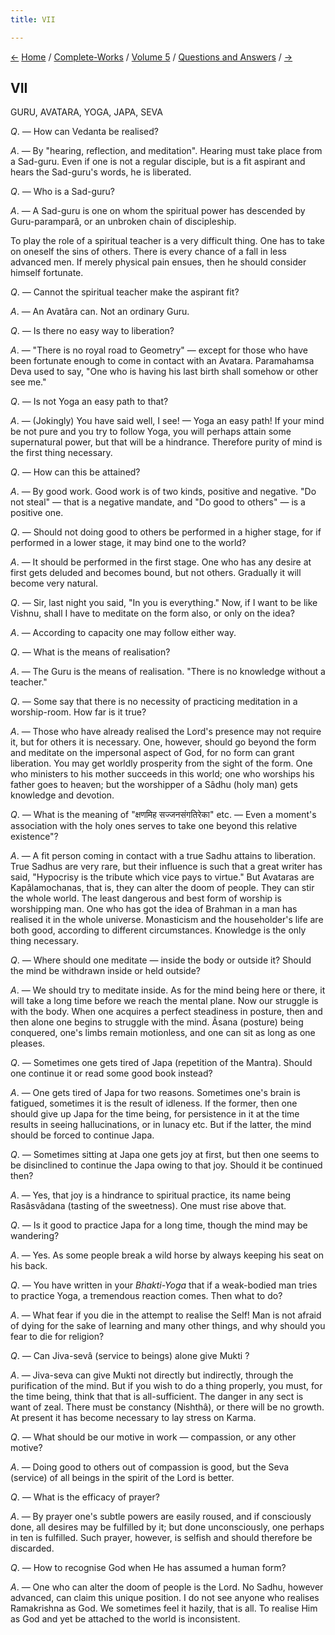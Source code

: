 ```yaml
---
title: VII

---
```

<div>

[←](in_answer_to_nivedita.htm) [Home](../../../index.htm) /
[Complete-Works](../../complete_works.htm) / [Volume
5](../volume_5_contents.htm) / [Questions and
Answers](questions_and_answers_contents.htm)
/ [→](../conversations_and_dialogues/i_shri_surendra_nath_das_gupta.htm)

  

## VII

GURU, AVATARA, YOGA, JAPA, SEVA

*Q*. — How can Vedanta be realised?

*A*. — By "hearing, reflection, and meditation". Hearing must take place
from a Sad-guru. Even if one is not a regular disciple, but is a fit
aspirant and hears the Sad-guru's words, he is liberated.

*Q*. — Who is a Sad-guru?

*A*. — A Sad-guru is one on whom the spiritual power has descended by
Guru-paramparâ, or an unbroken chain of discipleship.

To play the role of a spiritual teacher is a very difficult thing. One
has to take on oneself the sins of others. There is every chance of a
fall in less advanced men. If merely physical pain ensues, then he
should consider himself fortunate.

*Q*. — Cannot the spiritual teacher make the aspirant fit?

*A*. — An Avatâra can. Not an ordinary Guru.

*Q*. — Is there no easy way to liberation?

*A*. — "There is no royal road to Geometry" — except for those who have
been fortunate enough to come in contact with an Avatara. Paramahamsa
Deva used to say, "One who is having his last birth shall somehow or
other see me."

*Q*. — Is not Yoga an easy path to that?

*A*. — (Jokingly) You have said well, I see! — Yoga an easy path! If
your mind be not pure and you try to follow Yoga, you will perhaps
attain some supernatural power, but that will be a hindrance. Therefore
purity of mind is the first thing necessary.

*Q*. — How can this be attained?

*A*. — By good work. Good work is of two kinds, positive and negative.
"Do not steal" — that is a negative mandate, and "Do good to others" —
is a positive one.

*Q*. — Should not doing good to others be performed in a higher stage,
for if performed in a lower stage, it may bind one to the world?

*A*. — It should be performed in the first stage. One who has any desire
at first gets deluded and becomes bound, but not others. Gradually it
will become very natural.

*Q*. — Sir, last night you said, "In you is everything." Now, if I want
to be like Vishnu, shall I have to meditate on the form also, or only on
the idea?

*A*. — According to capacity one may follow either way.

*Q*. — What is the means of realisation?

*A*. — The Guru is the means of realisation. "There is no knowledge
without a teacher."

*Q*. — Some say that there is no necessity of practicing meditation in a
worship-room. How far is it true?

*A*. — Those who have already realised the Lord's presence may not
require it, but for others it is necessary. One, however, should go
beyond the form and meditate on the impersonal aspect of God, for no
form can grant liberation. You may get worldly prosperity from the sight
of the form. One who ministers to his mother succeeds in this world; one
who worships his father goes to heaven; but the worshipper of a Sâdhu
(holy man) gets knowledge and devotion.

*Q*. — What is the meaning of "क्षणमिह सज्जनसंगतिरेका" etc. — Even a
moment's association with the holy ones serves to take one beyond this
relative existence"?

*A*. — A fit person coming in contact with a true Sadhu attains to
liberation. True Sadhus are very rare, but their influence is such that
a great writer has said, "Hypocrisy is the tribute which vice pays to
virtue." But Avataras are Kapâlamochanas, that is, they can alter the
doom of people. They can stir the whole world. The least dangerous and
best form of worship is worshipping man. One who has got the idea of
Brahman in a man has realised it in the whole universe. Monasticism and
the householder's life are both good, according to different
circumstances. Knowledge is the only thing necessary.

*Q*. — Where should one meditate — inside the body or outside it? Should
the mind be withdrawn inside or held outside?

*A*. — We should try to meditate inside. As for the mind being here or
there, it will take a long time before we reach the mental plane. Now
our struggle is with the body. When one acquires a perfect steadiness in
posture, then and then alone one begins to struggle with the mind. Âsana
(posture) being conquered, one's limbs remain motionless, and one can
sit as long as one pleases.

*Q*. — Sometimes one gets tired of Japa (repetition of the Mantra).
Should one continue it or read some good book instead?

*A*. — One gets tired of Japa for two reasons. Sometimes one's brain is
fatigued, sometimes it is the result of idleness. If the former, then
one should give up Japa for the time being, for persistence in it at the
time results in seeing hallucinations, or in lunacy etc. But if the
latter, the mind should be forced to continue Japa.

*Q*. — Sometimes sitting at Japa one gets joy at first, but then one
seems to be disinclined to continue the Japa owing to that joy. Should
it be continued then?

*A*. — Yes, that joy is a hindrance to spiritual practice, its name
being Rasâsvâdana (tasting of the sweetness). One must rise above that.

*Q*. — Is it good to practice Japa for a long time, though the mind may
be wandering?

*A*. — Yes. As some people break a wild horse by always keeping his seat
on his back.

*Q*. — You have written in your *Bhakti-Yoga* that if a weak-bodied man
tries to practice Yoga, a tremendous reaction comes. Then what to do?

*A*. — What fear if you die in the attempt to realise the Self! Man is
not afraid of dying for the sake of learning and many other things, and
why should you fear to die for religion?

*Q*. — Can Jiva-sevâ (service to beings) alone give Mukti ?

*A*. — Jiva-seva can give Mukti not directly but indirectly, through the
purification of the mind. But if you wish to do a thing properly, you
must, for the time being, think that that is all-sufficient. The danger
in any sect is want of zeal. There must be constancy (Nishthâ), or there
will be no growth. At present it has become necessary to lay stress on
Karma.

*Q*. — What should be our motive in work — compassion, or any other
motive?

*A*. — Doing good to others out of compassion is good, but the Seva
(service) of all beings in the spirit of the Lord is better.

*Q*. — What is the efficacy of prayer?

*A*. — By prayer one's subtle powers are easily roused, and if
consciously done, all desires may be fulfilled by it; but done
unconsciously, one perhaps in ten is fulfilled. Such prayer, however, is
selfish and should therefore be discarded.

*Q*. — How to recognise God when He has assumed a human form?

*A*. — One who can alter the doom of people is the Lord. No Sadhu,
however advanced, can claim this unique position. I do not see anyone
who realises Ramakrishna as God. We sometimes feel it hazily, that is
all. To realise Him as God and yet be attached to the world is
inconsistent.

</div>
